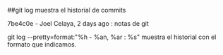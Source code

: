 ##git log 
muestra el historial de commits 

7be4c0e - Joel Celaya,  2 days ago : notas de git


git log --pretty=format:"%h - %an,  %ar : %s" 
 muestra el historial con el formato que indicamos. 